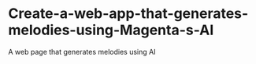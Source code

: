 # Create-a-web-app-that-generates-melodies-using-Magenta-s-AI
A web page that generates melodies using AI
